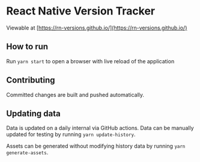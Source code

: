 # React Native Version Tracker

Viewable at [https://rn-versions.github.io/](https://rn-versions.github.io/)

## How to run

Run `yarn start` to open a browser with live reload of the application

## Contributing

Committed changes are built and pushed automatically.

## Updating data

Data is updated on a daily internal via GitHub actions. Data can be manually
updated for testing by running `yarn update-history`.

Assets can be generated without modifying history data by running
`yarn generate-assets`.
